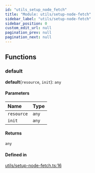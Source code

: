 ```yaml
---
id: "utils_setup_node_fetch"
title: "Module: utils/setup-node-fetch"
sidebar_label: "utils/setup-node-fetch"
sidebar_position: 0
custom_edit_url: null
pagination_prev: null
pagination_next: null
---
```


## Functions

### default

**default**(`resource`, `init`): `any`

#### Parameters

| Name | Type |
| :------ | :------ |
| `resource` | `any` |
| `init` | `any` |

#### Returns

`any`

#### Defined in

[utils/setup-node-fetch.ts:16](https://github.com/maxhr/near--near-api-js/blob/a0c9a104/packages/near-api-js/src/utils/setup-node-fetch.ts#L16)
